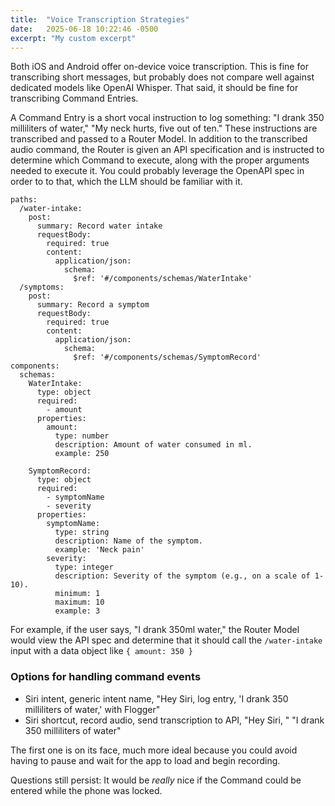 ```yaml
---
title:  "Voice Transcription Strategies"
date:   2025-06-18 10:22:46 -0500
excerpt: "My custom excerpt"
---
```


Both iOS and Android offer on-device voice transcription.  This is fine for transcribing short messages, but probably does not compare well against dedicated models like OpenAI Whisper.  That said, it should be fine for transcribing Command Entries.

A Command Entry is a short vocal instruction to log something: "I drank 350 milliliters of water," "My neck hurts, five out of ten."  These instructions are transcribed and passed to a Router Model.  In addition to the transcribed audio command, the Router is given an API specification and is instructed to determine which Command to execute, along with the proper arguments needed to execute it.  You could probably leverage the OpenAPI spec in order to to that, which the LLM should be familiar with it. 

```
paths:
  /water-intake:
    post:
      summary: Record water intake
      requestBody:
        required: true
        content:
          application/json:
            schema:
              $ref: '#/components/schemas/WaterIntake'
  /symptoms:
    post:
      summary: Record a symptom
      requestBody:
        required: true
        content:
          application/json:
            schema:
              $ref: '#/components/schemas/SymptomRecord'
components:
  schemas:
    WaterIntake:
      type: object
      required:
        - amount
      properties:
        amount:
          type: number
          description: Amount of water consumed in ml.
          example: 250

    SymptomRecord:
      type: object
      required:
        - symptomName
        - severity
      properties:
        symptomName:
          type: string
          description: Name of the symptom.
          example: 'Neck pain'
        severity:
          type: integer
          description: Severity of the symptom (e.g., on a scale of 1-10).
          minimum: 1
          maximum: 10
          example: 3
```


For example, if the user says, "I drank 350ml water," the Router Model would view the API spec and determine that it should call the `/water-intake` input with a data object like `{ amount: 350 }`

### Options for handling command events

- Siri intent, generic intent name, "Hey Siri, log entry, 'I drank 350 milliliters of water,' with Flogger"
- Siri shortcut, record audio, send transcription to API, "Hey Siri, <shortcut name>" <wait for a chime> "I drank 350 milliliters of water"

The first one is on its face, much more ideal because you could avoid having to pause and wait for the app to load and begin recording.

Questions still persist: It would be *really* nice if the Command could be entered while the phone was locked.
